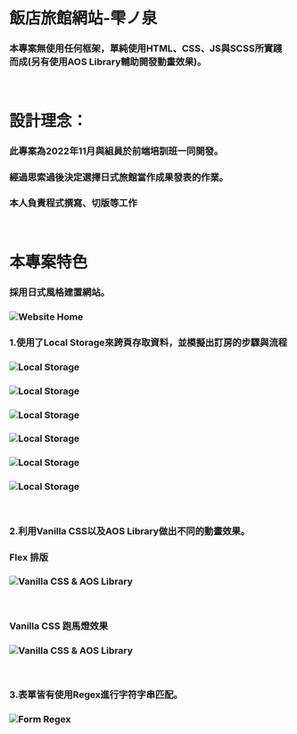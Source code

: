 # 飯店旅館網站-雫ノ泉
### 本專案無使用任何框架，單純使用HTML、CSS、JS與SCSS所實踐而成(另有使用AOS Library輔助開發動畫效果)。

<br/>

# 設計理念：
### 此專案為2022年11月與組員於前端培訓班一同開發。
### 經過思索過後決定選擇日式旅館當作成果發表的作業。
### 本人負責程式撰寫、切版等工作


<br/>

# 本專案特色
### 採用日式風格建置網站。
### ![Website Home](./readme_img/homepage.jpg)

### 1.使用了Local Storage來跨頁存取資料，並模擬出訂房的步驟與流程
### ![Local Storage](./readme_img/order.jpg)
### ![Local Storage](./readme_img/order1-1.jpg)
### ![Local Storage](./readme_img/order2.jpg)
### ![Local Storage](./readme_img/order3.jpg)
### ![Local Storage](./readme_img/order4.jpg)
### ![Local Storage](./readme_img/order5.jpg)
<br/>

### 2.利用Vanilla CSS以及AOS Library做出不同的動畫效果。
### Flex 排版
### ![Vanilla CSS & AOS Library](./readme_img/flex.jpg)

<br/>

### Vanilla CSS 跑馬燈效果
### ![Vanilla CSS & AOS Library](./readme_img/marquee.jpg)
<br/>

### 3.表單皆有使用Regex進行字符字串匹配。
### ![Form Regex](./readme_img/order6.jpg)
<br>